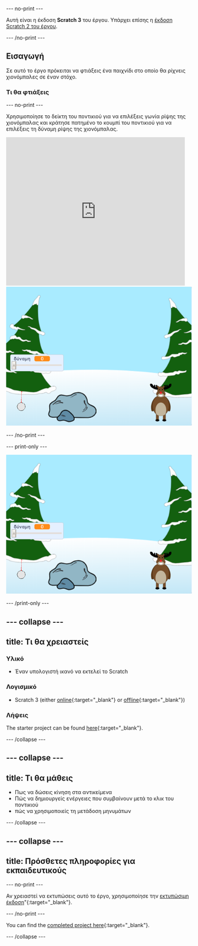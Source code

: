 --- no-print ---

Αυτή είναι η έκδοση **Scratch 3** του έργου. Υπάρχει επίσης η [έκδοση Scratch 2 του έργου](https://projects.raspberrypi.org/en/projects/snowball-fight-scratch2).

--- /no-print ---

## Εισαγωγή

Σε αυτό το έργο πρόκειται να φτιάξεις ένα παιχνίδι στο οποίο θα ρίχνεις χιονόμπαλες σε έναν στόχο.

### Τι θα φτιάξεις

--- no-print ---

Χρησιμοποίησε το δείκτη του ποντικιού για να επιλέξεις γωνία ρίψης της χιονόμπαλας και κράτησε πατημένο το κουμπί του ποντικιού για να επιλέξεις τη δύναμη ρίψης της χιονόμπαλας.

<div class="scratch-preview">
  <iframe allowtransparency="true" width="485" height="402" src="https://scratch.mit.edu/projects/embed/302159331/?autostart=true" frameborder="0" scrolling="no"></iframe>
  <img src="images/snow-final.png">
</div>

--- /no-print ---

--- print-only ---

![ολοκληρωμένο έργο](images/snow-final.png)

--- /print-only ---

--- collapse ---
---
title: Τι θα χρειαστείς
---

### Υλικό

+ Έναν υπολογιστή ικανό να εκτελεί το Scratch

### Λογισμικό

+ Scratch 3 (either [online](https://rpf.io/scratchon){:target="_blank"} or [offline](https://rpf.io/scratchoff){:target="_blank"})

### Λήψεις

The starter project can be found [here](https://rpf.io/p/en/snowball-fight-go){:target="_blank"}.

--- /collapse ---

--- collapse ---
---
title: Τι θα μάθεις
---

- Πως να δώσεις κίνηση στα αντικείμενα
- Πώς να δημιουργείς ενέργειες που συμβαίνουν μετά το κλικ του ποντικιού
- πώς να χρησιμοποιείς τη μετάδοση μηνυμάτων

--- /collapse ---

--- collapse ---
---
title: Πρόσθετες πληροφορίες για εκπαιδευτικούς
---

--- no-print ---

Αν χρειαστεί να εκτυπώσεις αυτό το έργο, χρησιμοποίησε την [εκτυπώσιμη έκδοση](https://projects.raspberrypi.org/en/projects/snowball-fight/print)"{:target="_blank"}.

--- /no-print ---

You can find the [completed project here](https://rpf.io/p/en/snowball-fight-get){:target="_blank"}.

--- /collapse ---
